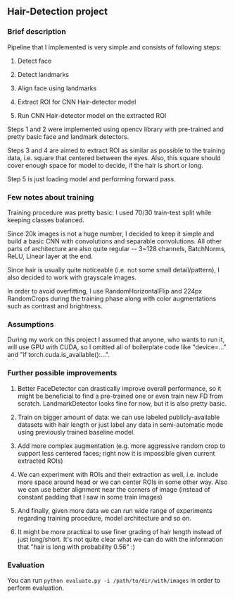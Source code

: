 ## Hair-Detection project
### Brief description
Pipeline that I implemented is very simple and consists of following steps:

1. Detect face

2. Detect landmarks

3. Align face using landmarks

4. Extract ROI for CNN Hair-detector model

5. Run CNN Hair-detector model on the extracted ROI


Steps 1 and 2 were implemented using opencv library with pre-trained and pretty basic face and landmark detectors.

Steps 3 and 4 are aimed to extract ROI as similar as possible to the training data, i.e. square that centered between the eyes. Also, this square should cover enough space for model to decide, if the hair is short or long.

Step 5 is just loading model and performing forward pass.

### Few notes about training
Training procedure was pretty basic: I used 70/30 train-test split while keeping classes balanced. 

Since 20k images is not a huge number, I decided to keep it simple and build a basic CNN with convolutions and separable convolutions. All other parts of architecture are also quite regular -- 3~128 channels, BatchNorms, ReLU, Linear layer at the end.

Since hair is usually quite noticeable (i.e. not some small detail/pattern), I also decided to work with grayscale images.

In order to avoid overfitting, I use RandomHorizontalFlip and 224px RandomCrops during the training phase along with color augmentations such as contrast and brightness.

### Assumptions
During my work on this project I assumed that anyone, who wants to run it, will use GPU with CUDA, so I omitted all of boilerplate code like "device=..." and "if torch.cuda.is_available():...".

### Further possible improvements
1. Better FaceDetector can drastically improve overall performance, so it might be beneficial to find a pre-trained one or even train new FD from scratch. LandmarkDetector looks fine for now, but it is also pretty basic. 

2. Train on bigger amount of data: we can use labeled publicly-available datasets with hair length or just label any data in semi-automatic mode using previously trained baseline model.

3. Add more complex augmentation (e.g. more aggressive random crop to support less centered faces; right now it is impossible given current extracted ROIs)

4. We can experiment with ROIs and their extraction as well, i.e. include more space around head or we can center ROIs in some other way. Also we can use better alignment near the corners of image (instead of constant padding that I saw in some train images)

5. And finally, given more data we can run wide range of experiments regarding training procedure, model architecture and so on.

6. It might be more practical to use finer grading of hair length instead of just long/short. It's not quite clear what we can do with the information that "hair is long with probability 0.56" :)

### Evaluation
You can run `python evaluate.py -i /path/to/dir/with/images` in order to perform evaluation.
